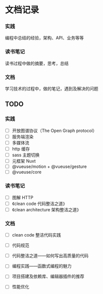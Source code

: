 # 文档记录

### 实践

编程中总结的经验，架构、API、业务等等

### 读书笔记

读书过程中做的摘要，思考，总结

### 文档

学习技术的过程中，做的笔记，遇到及解决的问题

## TODO

### 实践

- [ ] 开放图谱协议（The Open Graph protocol） <Badge text="pending" type="info"/>
- [ ] 服务端渲染 <Badge text="pending" type="info"/>
- [ ] 多媒体流 <Badge text="pending" type="info"/>
- [ ] http 缓存 <Badge text="pending" type="info"/>
- [ ] sass 主题切换 <Badge text="pending" type="info"/>
- [ ] 元框架 Nuxt <Badge text="pending" type="info"/>
- [ ] @vueuse/motion + @vueuse/gesture <Badge text="pending" type="info"/>
- [ ] @vueuse/core <Badge text="pending" type="info"/>

### 读书笔记

- [ ] 图解 HTTP <Badge text="delay" type="danger"/>
- [ ] 《clean code 代码整洁之道》 <Badge text="delay" type="danger"/>
- [ ] 《clean architecture 架构整洁之道》 <Badge text="doing" type="tip"/>

### 文档

- [ ] clean code 整洁代码实践 <Badge text="doing" type="tip"/>
- [ ] 代码规范 <Badge text="pending" type="info"/>

- [ ] 代码整洁之道——如何写出高质量的代码 <Badge text="pending" type="info"/>
- [ ] 编程实践——函数式编程的魅力
- [ ] 项目搭建及依赖库、编辑器插件的推荐
- [ ] 性能优化
